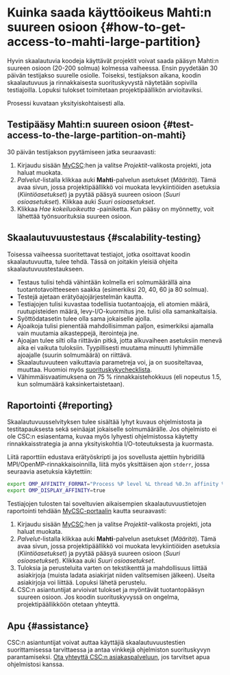 # Kuinka saada käyttöoikeus Mahti:n suureen osioon {#how-to-get-access-to-mahti-large-partition}

Hyvin skaalautuvia koodeja käyttävät projektit voivat saada pääsyn Mahti:n suureen osioon (20-200 solmua) kolmessa vaiheessa. Ensin pyydetään 30 päivän testijakso suurelle osiolle. Toiseksi, testijakson aikana, koodin skaalautuvuus ja rinnakkaisesta suorituskyvystä näytetään sopivilla testiajoilla. Lopuksi tulokset toimitetaan projektipäällikön arvioitaviksi.

Prosessi kuvataan yksityiskohtaisesti alla.

## Testipääsy Mahti:n suureen osioon {#test-access-to-the-large-partition-on-mahti}

30 päivän testijakson pyytämiseen jatka seuraavasti:

1. Kirjaudu sisään [MyCSC](https://my.csc.fi):hen ja valitse _Projektit_-valikosta projekti, jota haluat muokata.
2. _Palvelut_-listalla klikkaa auki **Mahti**-palvelun asetukset (_Määritä_). Tämä avaa sivun, jossa projektipäällikkö voi muokata levykiintiöiden asetuksia (_Kiintiöasetukset_) ja pyytää pääsyä suureen osioon (_Suuri osioasetukset_). Klikkaa auki _Suuri osioasetukset_.
3. Klikkaa _Hae kokeiluoikeutta_ -painiketta. Kun pääsy on myönnetty, voit lähettää työnsuorituksia suureen osioon.

## Skaalautuvuustestaus {#scalability-testing}

Toisessa vaiheessa suoritettavat testiajot, jotka osoittavat koodin skaalautuvuutta, tulee tehdä. Tässä on joitakin yleisiä ohjeita skaalautuvuustestaukseen.

* Testaus tulisi tehdä vähintään kolmella eri solmumäärällä aina tuotantotavoitteeseen saakka (esimerkiksi 20, 40, 60 ja 80 solmua).
* Testejä ajetaan erätyöajojärjestelmän kautta.
* Testiajojen tulisi kuvastaa todellisia tuotantoajoja, eli atomien määrä, ruutupisteiden määrä, levy-I/O-kuormitus jne. tulisi olla samankaltaisia.
* Syöttödatasetin tulee olla sama jokaiselle ajolla.
* Ajoaikoja tulisi pienentää mahdollisimman paljon, esimerkiksi ajamalla vain muutamia aikasteppejä, iterointeja jne.
* Ajoajan tulee silti olla riittävän pitkä, jotta alkuvaiheen asetuksiin menevä aika ei vaikuta tuloksiin. Tyypillisesti muutama minuutti lyhimmälle ajoajalle (suurin solmumäärä) on riittävä.
* Skaalautuvuuteen vaikuttavia parametreja voi, ja on suositeltavaa, muuttaa. Huomioi myös [suorituskykychecklista](../computing/running/performance-checklist.md).
* Vähimmäisvaatimuksena on 75 % rinnakkaistehokkuus (eli nopeutus 1.5, kun solmumäärä kaksinkertaistetaan).

## Raportointi {#reporting}

Skaalautuvuusselvityksen tulee sisältää lyhyt kuvaus ohjelmistosta ja testitapauksesta sekä seinäajat jokaiselle solmumäärälle. Jos ohjelmisto ei ole CSC:n esiasentama, kuvaa myös lyhyesti ohjelmistossa käytetty rinnakkaisstrategia ja anna yksityiskohtia I/O-toteutuksesta ja kuormasta.

Liitä raporttiin edustava erätyöskripti ja jos sovellusta ajettiin hybridillä MPI/OpenMP-rinnakkaisoinnilla, liitä myös yksittäisen ajon `stderr`, jossa seuraavia asetuksia käytettiin:

```bash
export OMP_AFFINITY_FORMAT="Process %P level %L thread %0.3n affinity %A"
export OMP_DISPLAY_AFFINITY=true
```

Testiajojen tulosten tai soveltuvien aikaisempien skaalautuvuustietojen raportointi tehdään [MyCSC-portaalin](https://my.csc.fi) kautta seuraavasti:

1. Kirjaudu sisään [MyCSC](https://my.csc.fi):hen ja valitse _Projektit_-valikosta projekti, jota haluat muokata.
2. _Palvelut_-listalla klikkaa auki **Mahti**-palvelun asetukset (_Määritä_). Tämä avaa sivun, jossa projektipäällikkö voi muokata levykiintiöiden asetuksia (_Kiintiöasetukset_) ja pyytää pääsyä suureen osioon (_Suuri osioasetukset_). Klikkaa auki _Suuri osioasetukset_.
3. Tuloksia ja perusteluita varten on tekstikenttä ja mahdollisuus liittää asiakirjoja (muista ladata asiakirjat niiden valitsemisen jälkeen). Useita asiakirjoja voi liittää. Lopuksi lähetä perustelu.
4. CSC:n asiantuntijat arvioivat tulokset ja myöntävät tuotantopääsyn suureen osioon. Jos koodin suorituskyvyssä on ongelma, projektipäällikköön otetaan yhteyttä.

## Apu {#assistance}

CSC:n asiantuntijat voivat auttaa käyttäjiä skaalautuvuustestien suorittamisessa tarvittaessa ja antaa vinkkejä ohjelmiston suorituskyvyn parantamiseksi.
[Ota yhteyttä CSC:n asiakaspalveluun](../support/contact.md), jos tarvitset apua ohjelmistosi kanssa.